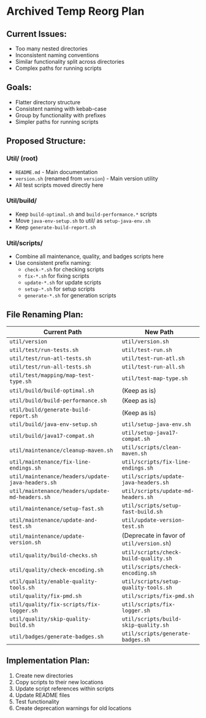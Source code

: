 # Archived Temp Reorg Plan

## Current Issues:

- Too many nested directories
- Inconsistent naming conventions
- Similar functionality split across directories
- Complex paths for running scripts

## Goals:

- Flatter directory structure
- Consistent naming with kebab-case
- Group by functionality with prefixes
- Simpler paths for running scripts

## Proposed Structure:

### Util/ (root)

- `README.md` - Main documentation
- `version.sh` (renamed from `version`) - Main version utility
- All test scripts moved directly here

### Util/build/

- Keep `build-optimal.sh` and `build-performance.*` scripts
- Move `java-env-setup.sh` to util/ as `setup-java-env.sh`
- Keep `generate-build-report.sh`

### Util/scripts/

- Combine all maintenance, quality, and badges scripts here
- Use consistent prefix naming:
  - `check-*.sh` for checking scripts
  - `fix-*.sh` for fixing scripts
  - `update-*.sh` for update scripts
  - `setup-*.sh` for setup scripts
  - `generate-*.sh` for generation scripts

## File Renaming Plan:

|                   Current Path                    |                 New Path                  |
|---------------------------------------------------|-------------------------------------------|
| `util/version`                                    | `util/version.sh`                         |
| `util/test/run-tests.sh`                          | `util/test-run.sh`                        |
| `util/test/run-atl-tests.sh`                      | `util/test-run-atl.sh`                    |
| `util/test/run-all-tests.sh`                      | `util/test-run-all.sh`                    |
| `util/test/mapping/map-test-type.sh`              | `util/test-map-type.sh`                   |
| `util/build/build-optimal.sh`                     | (Keep as is)                              |
| `util/build/build-performance.sh`                 | (Keep as is)                              |
| `util/build/generate-build-report.sh`             | (Keep as is)                              |
| `util/build/java-env-setup.sh`                    | `util/setup-java-env.sh`                  |
| `util/build/java17-compat.sh`                     | `util/setup-java17-compat.sh`             |
| `util/maintenance/cleanup-maven.sh`               | `util/scripts/clean-maven.sh`             |
| `util/maintenance/fix-line-endings.sh`            | `util/scripts/fix-line-endings.sh`        |
| `util/maintenance/headers/update-java-headers.sh` | `util/scripts/update-java-headers.sh`     |
| `util/maintenance/headers/update-md-headers.sh`   | `util/scripts/update-md-headers.sh`       |
| `util/maintenance/setup-fast.sh`                  | `util/scripts/setup-fast-build.sh`        |
| `util/maintenance/update-and-test.sh`             | `util/update-version-test.sh`             |
| `util/maintenance/update-version.sh`              | (Deprecate in favor of `util/version.sh`) |
| `util/quality/build-checks.sh`                    | `util/scripts/check-build-quality.sh`     |
| `util/quality/check-encoding.sh`                  | `util/scripts/check-encoding.sh`          |
| `util/quality/enable-quality-tools.sh`            | `util/scripts/setup-quality-tools.sh`     |
| `util/quality/fix-pmd.sh`                         | `util/scripts/fix-pmd.sh`                 |
| `util/quality/fix-scripts/fix-logger.sh`          | `util/scripts/fix-logger.sh`              |
| `util/quality/skip-quality-build.sh`              | `util/scripts/build-skip-quality.sh`      |
| `util/badges/generate-badges.sh`                  | `util/scripts/generate-badges.sh`         |

## Implementation Plan:

1. Create new directories
2. Copy scripts to their new locations
3. Update script references within scripts
4. Update README files
5. Test functionality
6. Create deprecation warnings for old locations
